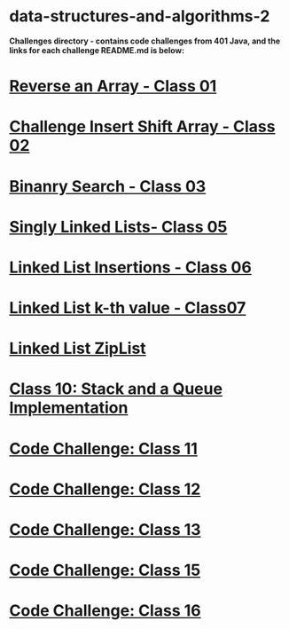 # data-structures-and-algorithms-2

**Challenges directory - contains code challenges from 401 Java, and the links for each challenge README.md is below:**

# [Reverse an Array - Class 01](readme/readme-challenge-01.md)

# [Challenge Insert Shift Array - Class 02](readme/readme-challenge-02.md)

# [Binanry Search - Class 03](readme/readme-challenge-03.md)

# [Singly Linked Lists- Class 05](readme/readme-challenge-05.md)

# [Linked List Insertions - Class 06](readme/readme-challenge-06.md)

# [Linked List k-th value - Class07](readme/readme-challenge-07.md)

# [Linked List ZipList](readme/readme-challenge-08.md)

# [Class 10: Stack and a Queue Implementation](readme/readme-challenge-10.md)

# [Code Challenge: Class 11](readme/readme-challenge-11.md)

# [Code Challenge: Class 12](readme/readme-challenge-12.md)

# [Code Challenge: Class 13](readme/readme-challenge-13.md)

# [Code Challenge: Class 15](readme/readme-challenge-15.md)

# [Code Challenge: Class 16](readme/readme-challenge-16.md)

